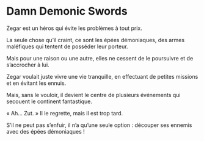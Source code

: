 # Damn Demonic Swords
Zegar est un héros qui évite les problèmes à tout prix.

La seule chose qu’il craint, ce sont les épées démoniaques, des armes maléfiques qui tentent de posséder leur porteur.

Mais pour une raison ou une autre, elles ne cessent de le poursuivre et de s’accrocher à lui.

Zegar voulait juste vivre une vie tranquille, en effectuant de petites missions et en évitant les ennuis.

Mais, sans le vouloir, il devient le centre de plusieurs événements qui secouent le continent fantastique.

« Ah… Zut. » Il le regrette, mais il est trop tard.

S’il ne peut pas s’enfuir, il n’a qu’une seule option : découper ses ennemis avec des épées démoniaques !